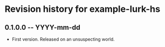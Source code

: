 # Revision history for example-lurk-hs

## 0.1.0.0 -- YYYY-mm-dd

* First version. Released on an unsuspecting world.
